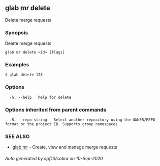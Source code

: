 ## glab mr delete

Delete merge requests

### Synopsis

Delete merge requests

```
glab mr delete <id> [flags]
```

### Examples

```
$ glab delete 123
```

### Options

```
  -h, --help   help for delete
```

### Options inherited from parent commands

```
  -R, --repo string   Select another repository using the OWNER/REPO format or the project ID. Supports group namespaces
```

### SEE ALSO

* [glab mr](glab_mr.md)	 - Create, view and manage merge requests

###### Auto generated by spf13/cobra on 10-Sep-2020
